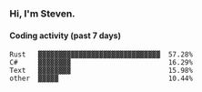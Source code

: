 ### Hi, I'm Steven.

#### Coding activity (past 7 days)
```
Rust   ▓▓▓▓▓▓▓▓▓▓▓▓▓▓▓▓▓▓▓▓▓▓▓▓▓▓▓▓▓▓  57.28%
C#     ▓▓▓▓▓▓▓▓                        16.29%
Text   ▓▓▓▓▓▓▓▓                        15.98%
other  ▓▓▓▓▓                           10.44%
```
